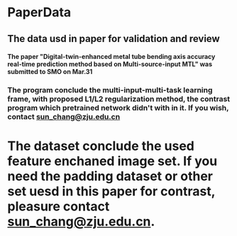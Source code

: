 # PaperData
## The data usd in paper for validation and review
#### The paper "Digital-twin-enhanced metal tube bending axis accuracy real-time prediction method based on Multi-source-input MTL" was submitted to SMO on Mar.31
### The program conclude the multi-input-multi-task learning frame, with proposed L1/L2 regularization method, the contrast program which pretrained network didn't with in it. If you wish, contact sun_chang@zju.edu.cn
# The dataset conclude the used feature enchaned image set. If you need the padding dataset or other set uesd in this paper for contrast, pleasure contact sun_chang@zju.edu.cn.
